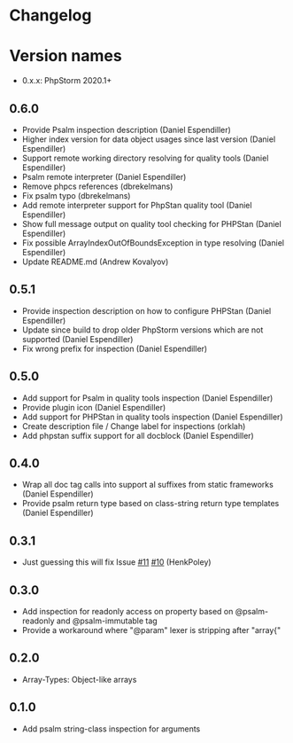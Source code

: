 Changelog
=========

# Version names
* 0.x.x: PhpStorm 2020.1+

## 0.6.0
* Provide Psalm inspection description (Daniel Espendiller)
* Higher index version for data object usages since last version (Daniel Espendiller)
* Support remote working directory resolving for quality tools (Daniel Espendiller)
* Psalm remote interpreter (Daniel Espendiller)
* Remove phpcs references (dbrekelmans)
* Fix psalm typo (dbrekelmans)
* Add remote interpreter support for PhpStan quality tool (Daniel Espendiller)
* Show full message output on quality tool checking for PHPStan (Daniel Espendiller)
* Fix possible ArrayIndexOutOfBoundsException in type resolving (Daniel Espendiller)
* Update README.md (Andrew Kovalyov)

## 0.5.1
* Provide inspection description on how to configure PHPStan (Daniel Espendiller)
* Update since build to drop older PhpStorm versions which are not supported (Daniel Espendiller)
* Fix wrong prefix for inspection (Daniel Espendiller)

## 0.5.0
* Add support for Psalm in quality tools inspection (Daniel Espendiller)
* Provide plugin icon (Daniel Espendiller)
* Add support for PHPStan in quality tools inspection (Daniel Espendiller)
* Create description file / Change label for inspections (orklah)
* Add phpstan suffix support for all docblock (Daniel Espendiller)

## 0.4.0
* Wrap all doc tag calls into support al suffixes from static frameworks (Daniel Espendiller)
* Provide psalm return type based on class-string return type templates (Daniel Espendiller)

## 0.3.1
* Just guessing this will fix Issue [#11](https://github.com/Haehnchen/idea-php-generics-plugin/issues/11) [#10](https://github.com/Haehnchen/idea-php-generics-plugin/issues/10) (HenkPoley)

## 0.3.0
* Add inspection for readonly access on property based on @psalm-readonly and @psalm-immutable tag
* Provide a workaround where "@param" lexer is stripping after "array{"

## 0.2.0
* Array-Types: Object-like arrays

## 0.1.0
* Add psalm string-class inspection for arguments
